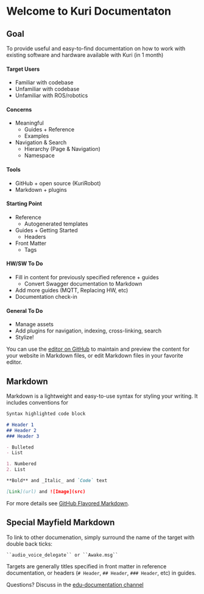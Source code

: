 # Welcome to Kuri Documentaton

## Goal
To provide useful and easy-to-find documentation on how to work with existing software and hardware available with Kuri (in 1 month)

#### Target Users
- Familiar with codebase
- Unfamiliar with codebase
- Unfamiliar with ROS/robotics

#### Concerns
- Meaningful
  - Guides + Reference
  - Examples
- Navigation & Search
  - Hierarchy (Page & Navigation)
  - Namespace

#### Tools
- GitHub + open source (KuriRobot)
- Markdown + plugins

#### Starting Point
- Reference
  - Autogenerated templates
- Guides + Getting Started
  - Headers
- Front Matter
  - Tags

#### HW/SW To Do
- Fill in content for previously specified reference + guides
  - Convert Swagger documentation to Markdown
- Add more guides (MQTT, Replacing HW, etc)
- Documentation check-in

#### General To Do
- Manage assets
- Add plugins for navigation, indexing, cross-linking, search
- Stylize!

You can use the [editor on GitHub](https://github.com/KuriRobot/documentation/edit/master/README.md) to maintain and preview 
the content for your website in Markdown files, or edit Markdown files in 
your favorite editor.

## Markdown

Markdown is a lightweight and easy-to-use syntax for styling your writing. It includes conventions for

```markdown
Syntax highlighted code block

# Header 1
## Header 2
### Header 3

- Bulleted
- List

1. Numbered
2. List

**Bold** and _Italic_ and `Code` text

[Link](url) and ![Image](src)
```

For more details see [GitHub Flavored Markdown](https://guides.github.com/features/mastering-markdown/).

## Special Mayfield Markdown

To link to other documenation, simply surround the name of the target with double back ticks:
```
``audio_voice_delegate`` or ``Awake.msg``
```

Targets are generally titles specified in front matter in reference 
documentation, or headers (`# Header`, `## Header`, `### Header`, etc) in 
guides. 

Questions? Discuss in the [edu-documentation channel](https://mayfieldrobotics.slack.com/app_redirect?channel=edu-documentation)
